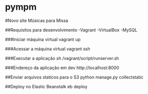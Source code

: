 # pympm
#Novo site Músicas para Missa

##Requisitos para desenvolvimento
-Vagrant
-VirtualBox
-MySQL

###Iniciar máquina virtual
vagrant up

###Acessar a máquina virtual
vagrant ssh

###Executar a aplicação
sh /vagrant/script/runserver.sh

###Endereço da aplicação em dev
http://localhost:8000

##Enviar arquivos staticos para o S3
python manage.py collectstatic

##Deploy no Elastic Beanstalk
eb deploy
